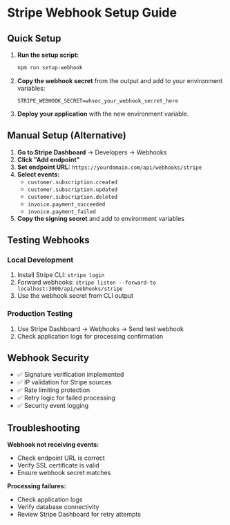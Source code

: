 # Stripe Webhook Setup Guide

## Quick Setup

1. **Run the setup script:**
   ```bash
   npm run setup-webhook
   ```

2. **Copy the webhook secret** from the output and add to your environment variables:
   ```env
   STRIPE_WEBHOOK_SECRET=whsec_your_webhook_secret_here
   ```

3. **Deploy your application** with the new environment variable.

## Manual Setup (Alternative)

1. **Go to Stripe Dashboard** → Developers → Webhooks
2. **Click "Add endpoint"**
3. **Set endpoint URL:** `https://yourdomain.com/api/webhooks/stripe`
4. **Select events:**
   - `customer.subscription.created`
   - `customer.subscription.updated` 
   - `customer.subscription.deleted`
   - `invoice.payment_succeeded`
   - `invoice.payment_failed`
5. **Copy the signing secret** and add to environment variables

## Testing Webhooks

### Local Development
1. Install Stripe CLI: `stripe login`
2. Forward webhooks: `stripe listen --forward-to localhost:3000/api/webhooks/stripe`
3. Use the webhook secret from CLI output

### Production Testing
1. Use Stripe Dashboard → Webhooks → Send test webhook
2. Check application logs for processing confirmation

## Webhook Security

- ✅ Signature verification implemented
- ✅ IP validation for Stripe sources
- ✅ Rate limiting protection
- ✅ Retry logic for failed processing
- ✅ Security event logging

## Troubleshooting

**Webhook not receiving events:**
- Check endpoint URL is correct
- Verify SSL certificate is valid
- Ensure webhook secret matches

**Processing failures:**
- Check application logs
- Verify database connectivity
- Review Stripe Dashboard for retry attempts